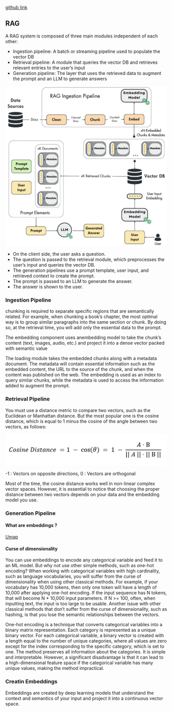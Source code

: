[github link](https://github.com/PacktPublishing/LLM-Engineers-Handbook?tab=readme-ov-file)

## RAG

A RAG system is composed of three main modules independent of each other:


- Ingestion pipeline: A batch or streaming pipeline used to populate the vector DB
- Retrieval pipeline: A module that queries the vector DB and retrieves relevant entries to the user’s input
- Generation pipeline: The layer that uses the retrieved data to augment the prompt and an LLM to generate answers

![RAG Feature Pipeline](./img/image32.png)

- On the client side, the user asks a question.
- The question is passed to the retrieval module, which preprocesses the user’s input and queries the vector DB.
- The generation pipelines use a prompt template, user input, and retrieved context to create the prompt.
- The prompt is passed to an LLM to generate the answer.
- The answer is shown to the user.

### Ingestion Pipeline

 chunking is required to separate specific regions that are semantically related. For example, when chunking a book’s chapter, the most optimal way is to group similar paragraphs into the same section or chunk. By doing so, at the retrieval time, you will add only the essential data to the prompt.

 The embedding component uses anembedding model to take the chunk’s content (text, images, audio, etc.) and project it into a dense vector packed with semantic value

 The loading module takes the embedded chunks along with a metadata document. The metadata will contain essential information such as the embedded content, the URL to the source of the chunk, and when the content was published on the web. The embedding is used as an index to query similar chunks, while the metadata is used to access the information added to augment the prompt.

### Retrieval Pipeline

You must use a distance metric to compare two vectors, such as the Euclidean or Manhattan distance. But the most popular one is the cosine distance, which is equal to 1 minus the cosine of the angle between two vectors, as follows:

![Cosine Distance](./img/image33.png)

-1 : Vectors on opposite directions, 0 : Vectors are orthogonal


Most of the time, the cosine distance works well in non-linear complex vector spaces. However, it is essential to notice that choosing the proper distance between two vectors depends on your data and the embedding model you use.

### Generation Pipeline

#### What are embeddings ?

[Umap](https://umap-learn.readthedocs.io/en/latest/index.html)

#### Curse of dimensionality

You can use embeddings to encode any categorical variable and feed it to an ML model. But why not use other simple methods, such as one-hot encoding? When working with categorical variables with high cardinality, such as language vocabularies, you will suffer from the curse of dimensionality when using other classical methods. For example, if your vocabulary has 10,000 tokens, then only one token will have a length of 10,000 after applying one-hot encoding. If the input sequence has N tokens, that will become N * 10,000 input parameters. If N >= 100, often, when inputting text, the input is too large to be usable. Another issue with other classical methods that don’t suffer from the curse of dimensionality, such as hashing, is that you lose the semantic relationships between the vectors.

One-hot encoding is a technique that converts categorical variables into a binary matrix representation. Each category is represented as a unique binary vector. For each categorical variable, a binary vector is created with a length equal to the number of unique categories, where all values are zero except for the index corresponding to the specific category, which is set to one. The method preserves all information about the categories. It is simple and interpretable. However, a significant disadvantage is that it can lead to a high-dimensional feature space if the categorical variable has many unique values, making the method impractical.

### Creatin Embeddings

Embeddings are created by deep learning models that understand the context and semantics of your input and project it into a continuous vector space.